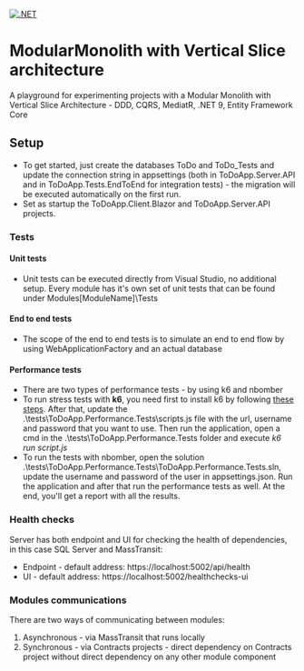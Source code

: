 [![.NET](https://github.com/iongritco/ModularMonolithAndVerticalSlice/actions/workflows/dotnet.yml/badge.svg)](https://github.com/iongritco/ModularMonolithAndVerticalSlice/actions/workflows/dotnet.yml)

# ModularMonolith with Vertical Slice architecture
A playground for experimenting projects with a Modular Monolith with Vertical Slice Architecture - DDD, CQRS, MediatR, .NET 9, Entity Framework Core

## Setup
- To get started, just create the databases ToDo and ToDo_Tests and update the connection string in appsettings (both in ToDoApp.Server.API and in ToDoApp.Tests.EndToEnd for integration tests) - the migration will be executed automatically on the first run. 
- Set as startup the ToDoApp.Client.Blazor and ToDoApp.Server.API projects.

### Tests
#### Unit tests
- Unit tests can be executed directly from Visual Studio, no additional setup. Every module has it's own set of unit tests that can be found under Modules\[ModuleName]\Tests
#### End to end tests
- The scope of the end to end tests is to simulate an end to end flow by using WebApplicationFactory and an actual database
#### Performance tests
- There are two types of performance tests - by using k6 and nbomber
- To run stress tests with **k6**, you need first to install k6 by following [these steps](https://grafana.com/docs/k6/latest/set-up/install-k6/). After that, update the .\tests\ToDoApp.Performance.Tests\scripts.js file with the url, username and password that you want to use. Then run the application, open a cmd in the .\tests\ToDoApp.Performance.Tests folder and execute *k6 run script.js*
- To run the tests with nbomber, open the solution .\tests\ToDoApp.Performance.Tests\ToDoApp.Performance.Tests.sln, update the username and password of the user in appsettings.json. Run the application and after that run the performance tests as well. At the end, you'll get a report with all the results.
### Health checks
Server has both endpoint and UI for checking the health of dependencies, in this case SQL Server and MassTransit:
- Endpoint - default address: https://localhost:5002/api/health
- UI - default address: https://localhost:5002/healthchecks-ui

### Modules communications
There are two ways of communicating between modules:
1) Asynchronous - via MassTransit that runs locally
2) Synchronous - via Contracts projects - direct dependency on Contracts project without direct dependency on any other module component
